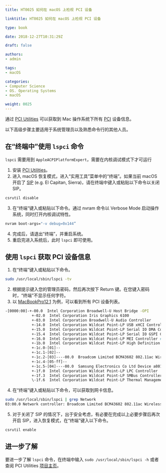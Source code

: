 ```yaml
---
title: HT0025 如何在 macOS 上检视 PCI 设备

linktitle: HT0025 如何在 macOS 上检视 PCI 设备

type: book

date: 2018-12-27T10:31:29Z

draft: false

authors:
- admin

tags:
- macOS

categories:
- Computer Science 
- OS. Operating Systems
- macOS

weight: 0025
---
```


通过 [PCI Utilities](mj.ucw.cz/sw/pciutils/) 可以获取到 Mac 操作系统下所有 [PCI](https://en.wikipedia.org/wiki/Conventional_PCI) 设备信息。

以下高级步骤主要适用于系统管理员以及熟悉命令行的其他人员。

## 在“终端中”使用 `lspci` 命令

`lspci` 需要用到 `AppleACPIPlatformExpert`，需要在内核调试模式下才可运行

1. 安装 [PCI Utilities](https://github.com/pciutils/pciutils)。
2. 进入 macOS 恢复模式，进入“实用工具”菜单中的“终端”。如果当前 macOS 开启了 [SIP](https://en.wikipedia.org/wiki/System_Integrity_Protection) (e.g. El Capitan, Sierra)，请在终端中键入或粘贴以下命令以关闭 SIP。

```bash
csrutil disable
```

3. 在“终端“键入或粘贴以下命令。通过 nvram  命令以 Verbose Mode 启动操作系统，同时打开内核调试特性。

```bash
nvram boot-args="-v debug=0x144”
```

4. 完成后，请退出“终端”，并重启系统。
5. 重启完进入系统后，此时 `lspci` 即可使用。

## 使用 `lspci` 获取 PCI 设备信息

1. 在“终端”键入或粘贴以下命令。

```bash
sudo /usr/local/sbin/lspci -tv
```

2. 根据提示键入您的管理员密码，然后再次按下 Return 键。在您键入密码时，“终端”不显示任何字符。
3. 以 [MacBookPro12,1](https://support.apple.com/en-us/HT201300) 为例，可以看到所有 PCI 设备列表。

```bash
-[0000:00]-+-00.0  Intel Corporation Broadwell-U Host Bridge -OPI
            +-02.0  Intel Corporation Iris Graphics 6100
            +-03.0  Intel Corporation Broadwell-U Audio Controller
            +-14.0  Intel Corporation Wildcat Point-LP USB xHCI Controller
            +-15.0  Intel Corporation Wildcat Point-LP Serial IO DMA Controller
            +-15.4  Intel Corporation Wildcat Point-LP Serial IO GSPI Controller #1
            +-16.0  Intel Corporation Wildcat Point-LP MEI Controller #1
            +-1b.0  Intel Corporation Wildcat Point-LP High Definition Audio Controller
            +-1c.0-[01]--
            +-1c.1-[02]--
            +-1c.2-[03]----00.0  Broadcom Limited BCM43602 802.11ac Wireless LAN SoC
            +-1c.4-[05-ff]--
            +-1c.5-[04]----00.0  Samsung Electronics Co Ltd Device a801
            +-1f.0  Intel Corporation Wildcat Point-LP LPC Controller
            +-1f.3  Intel Corporation Wildcat Point-LP SMBus Controller
            \-1f.6  Intel Corporation Wildcat Point-LP Thermal Management Controller
```

4. 在“终端”键入或粘贴以下命令，可以获取到网卡信息。

```bash
sudo /usr/local/sbin/lspci | grep Network
03:00.0 Network controller: Broadcom Limited BCM43602 802.11ac Wireless LAN SoC (rev 01)
```

5. 对于关闭了 SIP 的情况下，出于安全考虑，有必要在完成以上必要步骤后再次开启 SIP，进入恢复模式，在“终端”键入以下命令。

```bash
csrutil enable
```

## 进一步了解

要进一步了解 `lspci` 命令，在终端中输入 `sudo /usr/local/sbin/lspci -h` 或者查阅 PCI Utilities [项目主页](mj.ucw.cz/sw/pciutils/)。